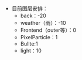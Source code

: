 - 目前图层安排：
	- back：-20
	- weather（雨）：-10
	- Frontend（outer等）：0
	- PixelParticle：1
	- Bullte:1
	- light：10
